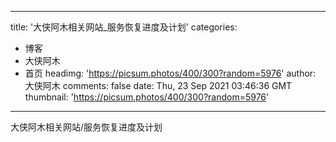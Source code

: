 
---
title: '大侠阿木相关网站_服务恢复进度及计划'
categories: 
 - 博客
 - 大侠阿木
 - 首页
headimg: 'https://picsum.photos/400/300?random=5976'
author: 大侠阿木
comments: false
date: Thu, 23 Sep 2021 03:46:36 GMT
thumbnail: 'https://picsum.photos/400/300?random=5976'
---

<div>   
大侠阿木相关网站/服务恢复进度及计划  
</div>
            